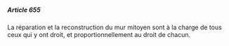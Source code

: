 ##### Article 655

La réparation et la reconstruction du mur mitoyen sont à la charge de tous ceux qui y ont droit, et proportionnellement au droit de chacun.

